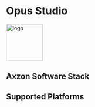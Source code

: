 # Opus Studio

<img alt="logo" src="https://www.axzon.com/assets/images/logo-blanco-y-rojo-9-545x229.png" height="100px" />

## Axzon Software Stack 

## Supported Platforms
